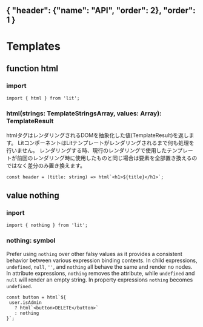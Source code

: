 { "header": {"name": "API", "order": 2}, "order": 1 }
---
# Templates

## function html

### import

```
import { html } from 'lit';
```

### html(strings: TemplateStringsArray, values: Array<unknown>): TemplateResult<T> 

htmlタグはレンダリングされるDOMを抽象化した値(TemplateResult)を返します。
LitコンポーネントはLitテンプレートがレンダリングされるまで何も処理を行いません。
レンダリングする時、現行のレンダリングで使用したテンプレートが前回のレンダリング時に使用したものと同じ場合は要素を全部置き換えるのではなく差分のみ置き換えます。

```
const header = (title: string) => html`<h1>${title}</h1>`;
```

## value nothing

### inport

```
import { nothing } from 'lit';
```

### nothing: symbol

Prefer using `nothing` over other falsy values as it provides a consistent behavior between various expression binding contexts.
In child expressions, `undefined`, `null`, `''`, and `nothing` all behave the same and render no nodes.
In attribute expressions, `nothing` removes the attribute, while `undefined` and `null` will render an empty string.
In property expressions `nothing` becomes `undefined`.

```
const button = html`${
 user.isAdmin
   ? html`<button>DELETE</button>`
   : nothing
}`;
```
